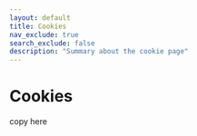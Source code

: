 ```yaml
---
layout: default
title: Cookies
nav_exclude: true
search_exclude: false
description: "Summary about the cookie page"
---
```

# Cookies

copy here
